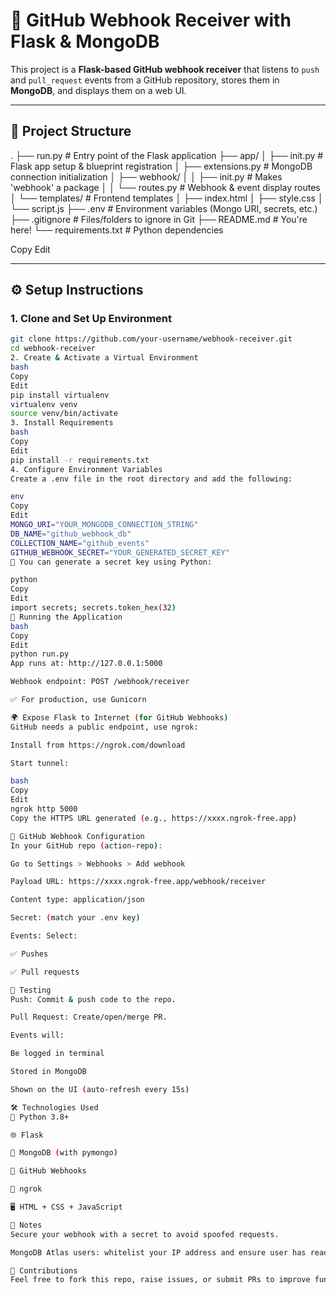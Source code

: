 # 🔗 GitHub Webhook Receiver with Flask & MongoDB

This project is a **Flask-based GitHub webhook receiver** that listens to `push` and `pull_request` events from a GitHub repository, stores them in **MongoDB**, and displays them on a web UI.

---

## 📁 Project Structure

.
├── run.py # Entry point of the Flask application
├── app/
│ ├── init.py # Flask app setup & blueprint registration
│ ├── extensions.py # MongoDB connection initialization
│ ├── webhook/
│ │ ├── init.py # Makes 'webhook' a package
│ │ └── routes.py # Webhook & event display routes
│ └── templates/ # Frontend templates
│ ├── index.html
│ ├── style.css
│ └── script.js
├── .env # Environment variables (Mongo URI, secrets, etc.)
├── .gitignore # Files/folders to ignore in Git
├── README.md # You're here!
└── requirements.txt # Python dependencies

Copy
Edit

---

## ⚙️ Setup Instructions

### 1. Clone and Set Up Environment

```bash
git clone https://github.com/your-username/webhook-receiver.git
cd webhook-receiver
2. Create & Activate a Virtual Environment
bash
Copy
Edit
pip install virtualenv
virtualenv venv
source venv/bin/activate
3. Install Requirements
bash
Copy
Edit
pip install -r requirements.txt
4. Configure Environment Variables
Create a .env file in the root directory and add the following:

env
Copy
Edit
MONGO_URI="YOUR_MONGODB_CONNECTION_STRING"
DB_NAME="github_webhook_db"
COLLECTION_NAME="github_events"
GITHUB_WEBHOOK_SECRET="YOUR_GENERATED_SECRET_KEY"
🔐 You can generate a secret key using Python:

python
Copy
Edit
import secrets; secrets.token_hex(32)
🚀 Running the Application
bash
Copy
Edit
python run.py
App runs at: http://127.0.0.1:5000

Webhook endpoint: POST /webhook/receiver

✅ For production, use Gunicorn

🌍 Expose Flask to Internet (for GitHub Webhooks)
GitHub needs a public endpoint, use ngrok:

Install from https://ngrok.com/download

Start tunnel:

bash
Copy
Edit
ngrok http 5000
Copy the HTTPS URL generated (e.g., https://xxxx.ngrok-free.app)

🔧 GitHub Webhook Configuration
In your GitHub repo (action-repo):

Go to Settings > Webhooks > Add webhook

Payload URL: https://xxxx.ngrok-free.app/webhook/receiver

Content type: application/json

Secret: (match your .env key)

Events: Select:

✅ Pushes

✅ Pull requests

🧪 Testing
Push: Commit & push code to the repo.

Pull Request: Create/open/merge PR.

Events will:

Be logged in terminal

Stored in MongoDB

Shown on the UI (auto-refresh every 15s)

🛠️ Technologies Used
🐍 Python 3.8+

🌐 Flask

🍃 MongoDB (with pymongo)

📡 GitHub Webhooks

🧪 ngrok

🖥️ HTML + CSS + JavaScript

📌 Notes
Secure your webhook with a secret to avoid spoofed requests.

MongoDB Atlas users: whitelist your IP address and ensure user has readWrite access.

🤝 Contributions
Feel free to fork this repo, raise issues, or submit PRs to improve functionality or add support for more event types!


